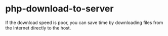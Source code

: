 # php-download-to-server

If the download speed is poor, you can save time by downloading files from the Internet directly to the host.